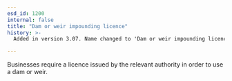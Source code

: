 ```yaml
---
esd_id: 1200
internal: false
title: "Dam or weir impounding licence"
history: >-
  Added in version 3.07. Name changed to 'Dam or weir impounding licence' in version 4.00.

---
```


Businesses require a licence issued by the relevant authority in order to use a dam or weir.

